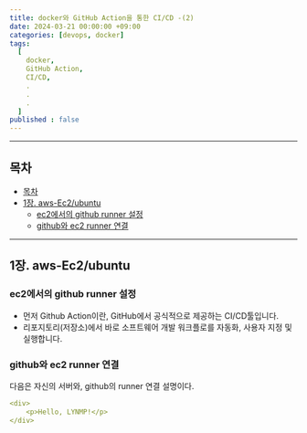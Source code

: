 ```yaml
---
title: docker와 GitHub Action을 통한 CI/CD -(2)
date: 2024-03-21 00:00:00 +09:00
categories: [devops, docker]
tags:
  [
    docker,
    GitHub Action,
    CI/CD,
    .
    .
    .
  ]
published : false
---
```


---
## 목차


- [목차](#목차)
- [1장. aws-Ec2/ubuntu](#1장-aws-ec2ubuntu)
  - [ec2에서의 github runner 설정](#ec2에서의-github-runner-설정)
  - [github와 ec2 runner 연결](#github와-ec2-runner-연결)
   


---

## 1장. aws-Ec2/ubuntu

### ec2에서의 github runner 설정

* 먼저 Github Action이란, GitHub에서 공식적으로 제공하는 CI/CD툴입니다.
* 리포지토리(저장소)에서 바로 소프트웨어 개발 워크플로를 자동화, 사용자 지정 및 실행합니다.

### github와 ec2 runner 연결

다음은 자신의 서버와, github의 runner 연결 설명이다.

```yml:test.yml
<div>
    <p>Hello, LYNMP!</p>
</div>

```